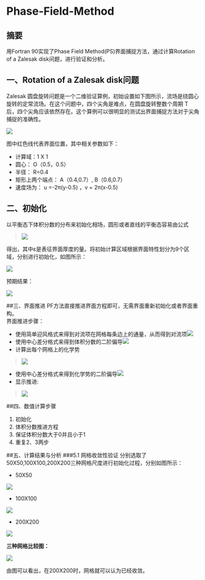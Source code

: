 # Phase-Field-Method
## 摘要
用Fortran 90实现了Phase Field Method(PS)界面捕捉方法，通过计算Rotation of a Zalesak disk问题，进行验证和分析。

## 一、Rotation of a Zalesak disk问题
Zalesak 圆盘旋转问题是一个二维验证算例，初始设置如下图所示，流场是绕圆心旋转的定常流场。在这个问题中，四个尖角是难点，在圆盘旋转整数个周期 T 后，四个尖角应该依然存在。这个算例可以很明显的测试出界面捕捉方法对于尖角捕捉的准确性。

![](https://github.com/KhalilWong/Phase-Field-Method/blob/master/Pic/%E5%9B%BE%E7%89%871.png?raw=true)

图中红色线代表界面位置，其中相关参数如下：
- 计算域：1 X 1
- 圆心： O（0.5，0.5）
- 半径： R=0.4
- 矩形上两个端点： A（0.4,0.7）, B（0.6,0.7）
- 速度场为： u =-2π(y-0.5) ，v = 2π(x-0.5)

## 二、初始化
以平衡态下体积分数的分布来初始化相场，圆形或者直线的平衡态容易由公式

> ![](https://github.com/KhalilWong/Phase-Field-Method/blob/master/Pic/%E5%9B%BE%E7%89%872.png?raw=true)

得出，其中ε是表征界面厚度的量。将初始计算区域根据界面特性划分为9个区域，分别进行初始化，如图所示：

![](https://github.com/KhalilWong/Phase-Field-Method/blob/master/Pic/%E5%9B%BE%E7%89%873.png?raw=true)

预期结果：

![](https://github.com/KhalilWong/Phase-Field-Method/blob/master/Pic/%E5%9B%BE%E7%89%874.png?raw=true)

##三、界面推进
PF方法直接推进界面方程即可，无需界面重新初始化或者界面重构。  
界面推进步骤：
- 使用简单迎风格式来得到对流项在网格每条边上的通量，从而得到对流项![](https://github.com/KhalilWong/Phase-Field-Method/blob/master/Pic/%E5%9B%BE%E7%89%875.png?raw=true)
- 使用中心差分格式来得到体积分数的二阶偏导![](https://github.com/KhalilWong/Phase-Field-Method/blob/master/Pic/%E5%9B%BE%E7%89%876.png?raw=true)
- 计算出每个网格上的化学势

> ![](https://github.com/KhalilWong/Phase-Field-Method/blob/master/Pic/%E5%9B%BE%E7%89%877.png?raw=true)

- 使用中心差分格式来得到化学势的二阶偏导![](https://github.com/KhalilWong/Phase-Field-Method/blob/master/Pic/%E5%9B%BE%E7%89%878.png?raw=true)
- 显示推进:

> ![](https://github.com/KhalilWong/Phase-Field-Method/blob/master/Pic/%E5%9B%BE%E7%89%879.png?raw=true)

##四、数值计算步骤
1. 初始化  
2. 体积分数推进方程  
3. 保证体积分数大于0并且小于1  
4. 重复2、3两步

##五、计算结果与分析
###5.1 网格收敛性验证
分别选取了50X50,100X100,200X200三种网格尺度进行初始化过程，分别如图所示：
- 50X50

![](https://github.com/KhalilWong/Phase-Field-Method/blob/master/Pic/%E5%9B%BE%E7%89%8710.png?raw=true)

- 100X100

![](https://github.com/KhalilWong/Phase-Field-Method/blob/master/Pic/%E5%9B%BE%E7%89%8711.png?raw=true)

- 200X200

![](https://github.com/KhalilWong/Phase-Field-Method/blob/master/Pic/%E5%9B%BE%E7%89%8712.png?raw=true)

**三种网格比较图：**

![](https://github.com/KhalilWong/Phase-Field-Method/blob/master/Pic/%E5%9B%BE%E7%89%8713.png?raw=true)

由图可以看出，在200X200时，网格就可以认为已经收敛。
